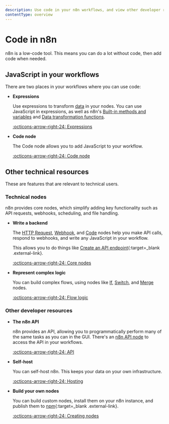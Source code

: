 ```yaml
---
description: Use code in your n8n workflows, and view other developer resources.
contentType: overview
---
```


# Code in n8n

n8n is a low-code tool. This means you can do a lot without code, then add code when needed.

## JavaScript in your workflows

There are two places in your workflows where you can use code:

<div class="grid-cards-vertical cards" markdown>

- __Expressions__

	Use expressions to transform [data](/data/) in your nodes. You can use JavaScript in expressions, as well as n8n's [Built-in methods and variables](/code/builtin/) and [Data transformation functions](/code/builtin/data-transformation-functions/).

	[:octicons-arrow-right-24: Expressions](/code/expressions/)

- __Code node__

	The Code node allows you to add JavaScript to your workflow.

	[:octicons-arrow-right-24: Code node](/code/code-node/)

</div>

## Other technical resources

These are features that are relevant to technical users.

### Technical nodes

n8n provides core nodes, which simplify adding key functionality such as API requests, webhooks, scheduling, and file handling.

<div class="grid-cards-vertical cards" markdown>

- __Write a backend__

	The [HTTP Request](/integrations/builtin/core-nodes/n8n-nodes-base.httprequest/), [Webhook](/integrations/builtin/core-nodes/n8n-nodes-base.webhook/), and [Code](/code/code-node/) nodes help you make API calls, respond to webhooks, and write any JavaScript in your workflow.

	This allows you to do things like [Create an API endpoint](https://n8n.io/workflows/1750-creating-an-api-endpoint/){:target=_blank .external-link}.

	[:octicons-arrow-right-24: Core nodes](/integrations/builtin/core-nodes/)

- __Represent complex logic__

	You can build complex flows, using nodes like [If](/integrations/builtin/core-nodes/n8n-nodes-base.if/), [Switch](/integrations/builtin/core-nodes/n8n-nodes-base.switch/), and [Merge](/integrations/builtin/core-nodes/n8n-nodes-base.merge/) nodes. 

	[:octicons-arrow-right-24: Flow logic](/flow-logic/)

</div>

### Other developer resources

<div class="grid-cards-vertical cards" markdown>

- __The n8n API__

	n8n provides an API, allowing you to programmatically perform many of the same tasks as you can in the GUI. There's an [n8n API node](/integrations/builtin/core-nodes/n8n-nodes-base.n8n/) to access the API in your workflows.

	[:octicons-arrow-right-24: API](/api/)

- __Self-host__

	You can self-host n8n. This keeps your data on your own infrastructure.

	[:octicons-arrow-right-24: Hosting](/hosting/)

- __Build your own nodes__

	You can build custom nodes, install them on your n8n instance, and publish them to [npm](https://www.npmjs.com/){:target=_blank .external-link}.

	[:octicons-arrow-right-24: Creating nodes](/integrations/creating-nodes/)

</div>
